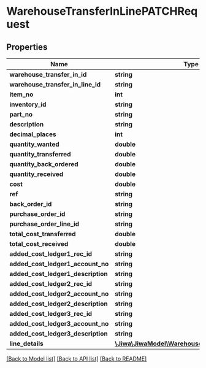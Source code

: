 # WarehouseTransferInLinePATCHRequest

## Properties
Name | Type | Description | Notes
------------ | ------------- | ------------- | -------------
**warehouse_transfer_in_id** | **string** |  | [optional] 
**warehouse_transfer_in_line_id** | **string** |  | [optional] 
**item_no** | **int** |  | [optional] 
**inventory_id** | **string** |  | [optional] 
**part_no** | **string** |  | [optional] 
**description** | **string** |  | [optional] 
**decimal_places** | **int** |  | [optional] 
**quantity_wanted** | **double** |  | [optional] 
**quantity_transferred** | **double** |  | [optional] 
**quantity_back_ordered** | **double** |  | [optional] 
**quantity_received** | **double** |  | [optional] 
**cost** | **double** |  | [optional] 
**ref** | **string** |  | [optional] 
**back_order_id** | **string** |  | [optional] 
**purchase_order_id** | **string** |  | [optional] 
**purchase_order_line_id** | **string** |  | [optional] 
**total_cost_transferred** | **double** |  | [optional] 
**total_cost_received** | **double** |  | [optional] 
**added_cost_ledger1_rec_id** | **string** |  | [optional] 
**added_cost_ledger1_account_no** | **string** |  | [optional] 
**added_cost_ledger1_description** | **string** |  | [optional] 
**added_cost_ledger2_rec_id** | **string** |  | [optional] 
**added_cost_ledger2_account_no** | **string** |  | [optional] 
**added_cost_ledger2_description** | **string** |  | [optional] 
**added_cost_ledger3_rec_id** | **string** |  | [optional] 
**added_cost_ledger3_account_no** | **string** |  | [optional] 
**added_cost_ledger3_description** | **string** |  | [optional] 
**line_details** | [**\Jiwa\JiwaModel\WarehouseTransferInLineDetail[]**](WarehouseTransferInLineDetail.md) |  | [optional] 

[[Back to Model list]](../README.md#documentation-for-models) [[Back to API list]](../README.md#documentation-for-api-endpoints) [[Back to README]](../README.md)


